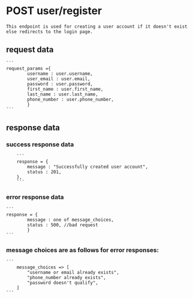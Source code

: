 # POST user/register

    This endpoint is used for creating a user account if it doesn't exist else redirects to the login page.


## request data

    ```
    request_params ={ 
            username : user.username,
            user_email : user.email,
            password : user.password,
            first_name : user.first_name,
            last_name : user.last_name,
            phone_number : user.phone_number,
            }
    ```

<!---success response data :  user created successfully -->
<!-- error response :user has been created successfully due to one of many reasons -->
## response data    
    
### success response data

        ```
        response = {
            message : "Successfully created user account",
            status : 201,
        },
        ```

### error response data
        
    ```    
    response = {
            message : one of message_choices,
            status : 500, //bad request
            }
    ```  
### message choices are as follows for error responses:
    ```      
        message_choices => [
            "username or email already exists",
            "phone_number already exists",
            "password doesn't qualify",
        ]
    ```
